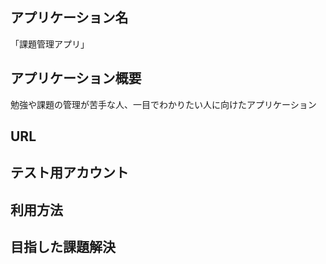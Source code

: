## アプリケーション名
「課題管理アプリ」

## アプリケーション概要
勉強や課題の管理が苦手な人、一目でわかりたい人に向けたアプリケーション

## URL

## テスト用アカウント


## 利用方法


## 目指した課題解決


